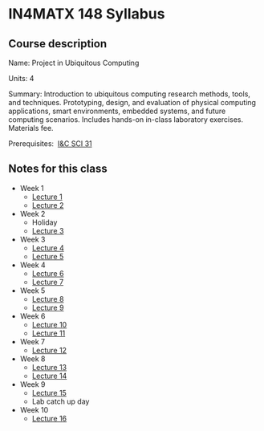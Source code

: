 # IN4MATX 148 Syllabus

## Course description

Name: Project in Ubiquitous Computing

Units: 4

Summary: Introduction to ubiquitous computing research methods, tools, and techniques. Prototyping, design, and evaluation of physical computing applications, smart environments, embedded systems, and future computing scenarios. Includes hands-on in-class laboratory exercises. Materials fee.

Prerequisites:  [I&C SCI 31](../../fall-2019/ics-31/syllabus.md)

## Notes for this class

- Week 1
    - [Lecture 1](./week1/lecture-1.md)
    - [Lecture 2](./week1/lecture-2.md)
- Week 2
    - Holiday
    - [Lecture 3](./week2/lecture-3.md)
- Week 3
    - [Lecture 4](./week3/lecture-4.md)
    - [Lecture 5](./week3/lecture-5.md)
- Week 4
    - [Lecture 6](./week4/lecture-6.md)
    - [Lecture 7](./week4/lecture-7.md)
- Week 5
    - [Lecture 8](./week5/lecture-8.md)
    - [Lecture 9](./week5/lecture-9.md)
- Week 6
    - [Lecture 10](./week6/lecture-10.md)
    - [Lecture 11](./week6/lecture-11.md)
- Week 7
    - [Lecture 12](./week7/lecture-12.md)
- Week 8
    - [Lecture 13](./week8/lecture-13.md)
    - [Lecture 14](./week8/lecture-14.md)
- Week 9
    - [Lecture 15](./week9/lecture-15.md)
    - Lab catch up day
- Week 10
    - [Lecture 16](./week10/lecture-16.md)
